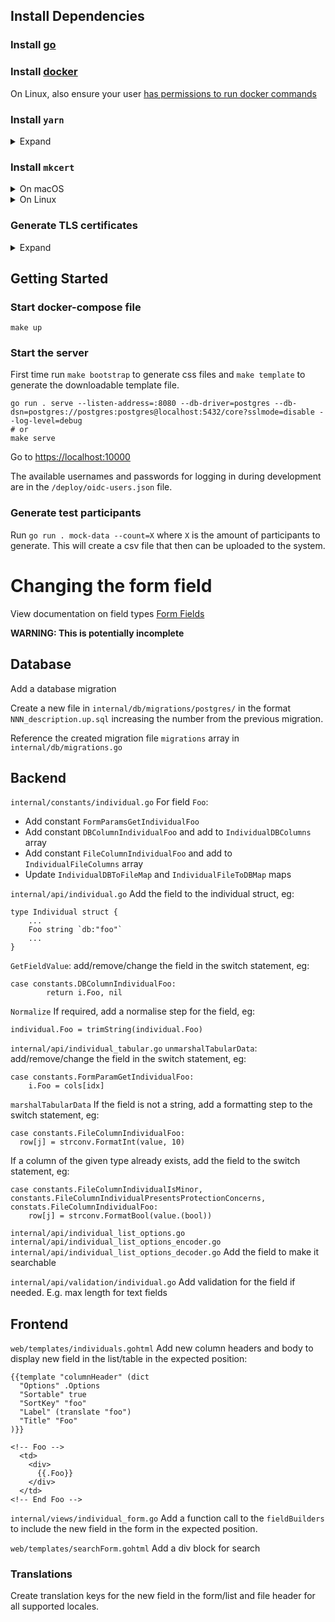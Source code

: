 ## Install Dependencies

### Install [go](https://go.dev/doc/install)

### Install [docker](https://docs.docker.com/engine/install/)
On Linux, also ensure your user [has permissions to run docker commands](https://docs.docker.com/engine/install/linux-postinstall/#manage-docker-as-a-non-root-user)

### Install `yarn`
<details>
<summary>
Expand
</summary>

```
npm install --global yarn
```

</details>

### Install `mkcert`

<details>
<summary>
On macOS
</summary>

```
brew install mkcert
brew install nss # if you use Firefox
```

</details>

<details>
<summary>
On Linux
</summary>

#### Install [homebrew on Linux](https://docs.brew.sh/Homebrew-on-Linux)
#### Install `nss-tools`

```
sudo apt install libnss3-tools
# or
sudo yum install nss-tools
# or 
sudo pacman -S nss
# or
sudo zypper install mozilla-nss-tools
# or
sudo dnf install nss-tools
```
#### Install mkcert
```
brew install mkcert
```

</details>

### Generate TLS certificates
<details>
<summary>Expand
</summary>

```
make certs
```
</details>

## Getting Started

### Start docker-compose file

```
make up
```

### Start the server
First time run `make bootstrap` to generate css files and `make template` to generate the downloadable template file.

```
go run . serve --listen-address=:8080 --db-driver=postgres --db-dsn=postgres://postgres:postgres@localhost:5432/core?sslmode=disable --log-level=debug
# or
make serve
```

Go to [https://localhost:10000](https://localhost:10000)

The available usernames and passwords for logging in during development are in
the `/deploy/oidc-users.json` file.

### Generate test participants
Run `go run . mock-data --count=X` where `X` is the amount of participants to generate. This will create a csv file that then can be uploaded to the system.

# Changing the form field

View documentation on field types [Form Fields](pkg/views/forms/README.md)

**WARNING: This is potentially incomplete**

## Database

Add a database migration

Create a new file in `internal/db/migrations/postgres/` in the format `NNN_description.up.sql` increasing the number from the previous migration.

Reference the created migration file `migrations` array in `internal/db/migrations.go`

## Backend

`internal/constants/individual.go`
For field `Foo`:
- Add constant `FormParamsGetIndividualFoo`
- Add constant `DBColumnIndividualFoo` and add to `IndividualDBColumns` array
- Add constant `FileColumnIndividualFoo` and add to `IndividualFileColumns` array
- Update `IndividualDBToFileMap` and `IndividualFileToDBMap` maps

`internal/api/individual.go`
Add the field to the individual struct, eg:
```
type Individual struct {
    ...
    Foo string `db:"foo"`
    ...
}
```
`GetFieldValue`: add/remove/change the field in the switch statement, eg:
```
case constants.DBColumnIndividualFoo:
		return i.Foo, nil
```
`Normalize` If required, add a normalise step for the field, eg:
```
individual.Foo = trimString(individual.Foo)
```

`internal/api/individual_tabular.go`
`unmarshalTabularData`: add/remove/change the field in the switch statement, eg:
```
case constants.FormParamGetIndividualFoo:
    i.Foo = cols[idx]
```
`marshalTabularData` If the field is not a string, add a formatting step to the switch statement, eg:
```
case constants.FileColumnIndividualFoo:
  row[j] = strconv.FormatInt(value, 10)
```
If a column of the given type already exists, add the field to the switch statement, eg:
```
case constants.FileColumnIndividualIsMinor, constants.FileColumnIndividualPresentsProtectionConcerns, constats.FileColumnIndividualFoo:
	row[j] = strconv.FormatBool(value.(bool))
```

`internal/api/individual_list_options.go`
`internal/api/individual_list_options_encoder.go`
`internal/api/individual_list_options_decoder.go`
Add the field to make it searchable

`internal/api/validation/individual.go`
Add validation for the field if needed. E.g. max length for text fields

## Frontend

`web/templates/individuals.gohtml`
Add new column headers and body to display new field in the list/table in the expected position:

```
{{template "columnHeader" (dict
  "Options" .Options
  "Sortable" true
  "SortKey" "foo"
  "Label" (translate "foo")
  "Title" "Foo"
)}}
```

```
<!-- Foo -->
  <td>
    <div>
      {{.Foo}}
    </div>
  </td>
<!-- End Foo -->
```

`internal/views/individual_form.go`
Add a function call to the `fieldBuilders` to include the new field in the form in the expected position.

`web/templates/searchForm.gohtml`
Add a div block for search

### Translations
Create translation keys for the new field in the form/list and file header for all supported locales.

